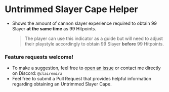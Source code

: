 # Untrimmed Slayer Cape Helper

- Shows the amount of cannon slayer experience required to obtain 99 Slayer **at the same time** as 99 Hitpoints.
  > The player can use this indicator as a guide but will need to adjust their playstyle accordingly to obtain 99 Slayer **before** 99 Hitpoints.

### Feature requests welcome!

- To make a suggestion, feel free to [open an issue](https://github.com/clairemira/untrimmed-slayer-cape-helper/issues/new) or contact me directly on Discord: `@clairemira`
- Feel free to submit a Pull Request that provides helpful information regarding obtaining an Untrimmed Slayer Cape.
